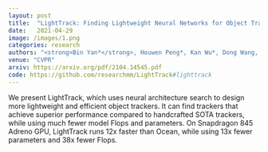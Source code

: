 ```yaml
---
layout: post
title:  "LightTrack: Finding Lightweight Neural Networks for Object Tracking via One-Shot Architecture Search"
date:   2021-04-29
image: /images/1.png
categories: research
authors: "<strong>Bin Yan*</strong>, Houwen Peng*, Kan Wu*, Dong Wang, Jianlong Fu, Huchuan Lu"
venue: "CVPR"
arxiv: https://arxiv.org/pdf/2104.14545.pdf
code: https://github.com/researchmm/LightTrack#lighttrack
---
```


We present LightTrack, which uses neural architecture search to design more lightweight and efficient object trackers. It can find trackers that achieve superior performance compared to handcrafted SOTA trackers, while using much fewer model Flops and parameters. On Snapdragon 845 Adreno GPU, LightTrack runs 12x faster than Ocean, while using 13x fewer parameters and 38x fewer Flops. 